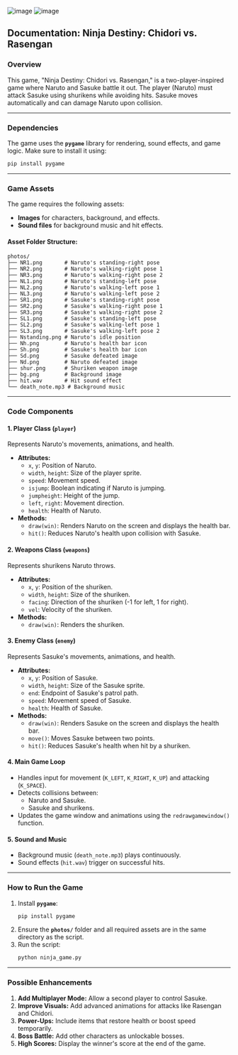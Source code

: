 ![image](https://github.com/user-attachments/assets/f0dc46d8-c064-4fdb-8706-0c734d11dbaa)
![image](https://encrypted-tbn0.gstatic.com/images?q=tbn:ANd9GcT7B178h7q5XQnAARD4dDeg4KPSY4HGaY6omw&s)

## **Documentation: Ninja Destiny: Chidori vs. Rasengan**

### **Overview**
This game, "Ninja Destiny: Chidori vs. Rasengan," is a two-player-inspired game where Naruto and Sasuke battle it out. The player (Naruto) must attack Sasuke using shurikens while avoiding hits. Sasuke moves automatically and can damage Naruto upon collision.

---

### **Dependencies**
The game uses the **`pygame`** library for rendering, sound effects, and game logic. Make sure to install it using:
```bash
pip install pygame
```

---

### **Game Assets**
The game requires the following assets:
- **Images** for characters, background, and effects.
- **Sound files** for background music and hit effects.

#### Asset Folder Structure:
```
photos/
├── NR1.png       # Naruto's standing-right pose
├── NR2.png       # Naruto's walking-right pose 1
├── NR3.png       # Naruto's walking-right pose 2
├── NL1.png       # Naruto's standing-left pose
├── NL2.png       # Naruto's walking-left pose 1
├── NL3.png       # Naruto's walking-left pose 2
├── SR1.png       # Sasuke's standing-right pose
├── SR2.png       # Sasuke's walking-right pose 1
├── SR3.png       # Sasuke's walking-right pose 2
├── SL1.png       # Sasuke's standing-left pose
├── SL2.png       # Sasuke's walking-left pose 1
├── SL3.png       # Sasuke's walking-left pose 2
├── Nstanding.png # Naruto's idle position
├── Nh.png        # Naruto's health bar icon
├── Sh.png        # Sasuke's health bar icon
├── Sd.png        # Sasuke defeated image
├── Nd.png        # Naruto defeated image
├── shur.png      # Shuriken weapon image
├── bg.png        # Background image
├── hit.wav       # Hit sound effect
└── death_note.mp3 # Background music
```

---

### **Code Components**

#### **1. Player Class (`player`)**
Represents Naruto's movements, animations, and health.
- **Attributes:**
  - `x`, `y`: Position of Naruto.
  - `width`, `height`: Size of the player sprite.
  - `speed`: Movement speed.
  - `isjump`: Boolean indicating if Naruto is jumping.
  - `jumpheight`: Height of the jump.
  - `left`, `right`: Movement direction.
  - `health`: Health of Naruto.
- **Methods:**
  - `draw(win)`: Renders Naruto on the screen and displays the health bar.
  - `hit()`: Reduces Naruto's health upon collision with Sasuke.

#### **2. Weapons Class (`weapons`)**
Represents shurikens Naruto throws.
- **Attributes:**
  - `x`, `y`: Position of the shuriken.
  - `width`, `height`: Size of the shuriken.
  - `facing`: Direction of the shuriken (-1 for left, 1 for right).
  - `vel`: Velocity of the shuriken.
- **Methods:**
  - `draw(win)`: Renders the shuriken.

#### **3. Enemy Class (`enemy`)**
Represents Sasuke's movements, animations, and health.
- **Attributes:**
  - `x`, `y`: Position of Sasuke.
  - `width`, `height`: Size of the Sasuke sprite.
  - `end`: Endpoint of Sasuke's patrol path.
  - `speed`: Movement speed of Sasuke.
  - `health`: Health of Sasuke.
- **Methods:**
  - `draw(win)`: Renders Sasuke on the screen and displays the health bar.
  - `move()`: Moves Sasuke between two points.
  - `hit()`: Reduces Sasuke's health when hit by a shuriken.

#### **4. Main Game Loop**
- Handles input for movement (`K_LEFT`, `K_RIGHT`, `K_UP`) and attacking (`K_SPACE`).
- Detects collisions between:
  - Naruto and Sasuke.
  - Sasuke and shurikens.
- Updates the game window and animations using the `redrawgamewindow()` function.

#### **5. Sound and Music**
- Background music (`death_note.mp3`) plays continuously.
- Sound effects (`hit.wav`) trigger on successful hits.

---

### **How to Run the Game**
1. Install **`pygame`**:
   ```bash
   pip install pygame
   ```
2. Ensure the **`photos/`** folder and all required assets are in the same directory as the script.
3. Run the script:
   ```bash
   python ninja_game.py
   ```

---



### **Possible Enhancements**
1. **Add Multiplayer Mode:** Allow a second player to control Sasuke.
2. **Improve Visuals:** Add advanced animations for attacks like Rasengan and Chidori.
3. **Power-Ups:** Include items that restore health or boost speed temporarily.
4. **Boss Battle:** Add other characters as unlockable bosses.
5. **High Scores:** Display the winner's score at the end of the game.


